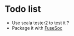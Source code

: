 # Todo list

- Use scala tester2 to test it ?
- Package it with [FuseSoc](https://github.com/olofk/fusesoc)
